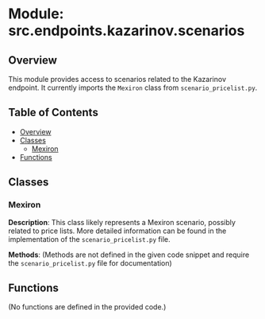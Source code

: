 # Module: src.endpoints.kazarinov.scenarios

## Overview

This module provides access to scenarios related to the Kazarinov endpoint.  It currently imports the `Mexiron` class from `scenario_pricelist.py`.


## Table of Contents

* [Overview](#overview)
* [Classes](#classes)
    * [Mexiron](#mexiron)
* [Functions](#functions)


## Classes

### Mexiron

**Description**:  This class likely represents a Mexiron scenario, possibly related to price lists.  More detailed information can be found in the implementation of the `scenario_pricelist.py` file.

**Methods**:  (Methods are not defined in the given code snippet and require the `scenario_pricelist.py` file for documentation)


## Functions

(No functions are defined in the provided code.)